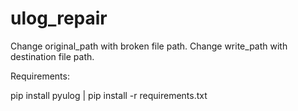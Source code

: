 # ulog_repair

Change original_path with broken file path. 
Change write_path with destination file path. 


Requirements:

pip install pyulog | pip install -r requirements.txt
